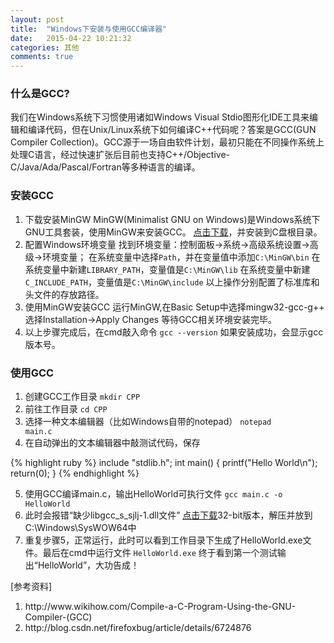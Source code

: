 ```yaml
---
layout: post
title:  "Windows下安装与使用GCC编译器"
date:   2015-04-22 10:21:32
categories: 其他
comments: true
---
```

### 什么是GCC?
我们在Windows系统下习惯使用诸如Windows Visual Stdio图形化IDE工具来编辑和编译代码，但在Unix/Linux系统下如何编译C++代码呢？答案是GCC(GUN Compiler Collection)。GCC源于一场自由软件计划，最初只能在不同操作系统上处理C语言，经过快速扩张后目前也支持C++/Objective-C/Java/Ada/Pascal/Fortran等多种语言的编译。

### 安装GCC
1. 下载安装MinGW
MinGW(Minimalist GNU on Windows)是Windows系统下GNU工具套装，使用MinGW来安装GCC。
<a href="http://sourceforge.net/projects/mingw/files/">点击下载</a>，并安装到C盘根目录。
2. 配置Windows环境变量
找到环境变量：控制面板->系统->高级系统设置->高级->环境变量；
在系统变量中选择<code>Path</code>，并在变量值中添加<code>C:\MinGW\bin</code>
在系统变量中新建<code>LIBRARY_PATH</code>，变量值是<code>C:\MinGW\lib</code>
在系统变量中新建<code>C_INCLUDE_PATH</code>，变量值是<code>C:\MinGW\include</code>
以上操作分别配置了标准库和头文件的存放路径。
3. 使用MinGW安装GCC
运行MinGW,在Basic Setup中选择mingw32-gcc-g++
选择Installation->Apply Changes
等待GCC相关环境安装完毕。
4. 以上步骤完成后，在cmd敲入命令
<code>gcc --version</code>
如果安装成功，会显示gcc版本号。

### 使用GCC
1. 创建GCC工作目录
<code>mkdir CPP</code>
2. 前往工作目录
<code>cd CPP</code>
3. 选择一种文本编辑器（比如Windows自带的notepad）
<code>notepad main.c</code>
4. 在自动弹出的文本编辑器中敲测试代码，保存

{% highlight ruby %}
include "stdlib.h";
int main() {
    printf("Hello World\n");
    return(0);
}
{% endhighlight %}

5. 使用GCC编译main.c，输出HelloWorld可执行文件
<code>gcc main.c -o HelloWorld</code>
6. 此时会报错“缺少libgcc_s_sjlj-1.dll文件”
<a href="http://www.dll-files.com/dllindex/dll-files.shtml?libgcc_s_sjlj-1">点击下载</a>32-bit版本，解压并放到C:\Windows\SysWOW64中
7. 重复步骤5，正常运行，此时可以看到工作目录下生成了HelloWorld.exe文件。最后在cmd中运行文件
<code>HelloWorld.exe</code>
终于看到第一个测试输出“HelloWorld”，大功告成！

[参考资料]
<ol>
	<li>http://www.wikihow.com/Compile-a-C-Program-Using-the-GNU-Compiler-(GCC)</li>
	<li>http://blog.csdn.net/firefoxbug/article/details/6724876</li>
</ol>
